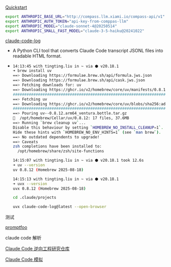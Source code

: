 [Quickstart](https://docs.anthropic.com/en/docs/claude-code/quickstart)

```bash
export ANTHROPIC_BASE_URL="http://compass.llm.xiami.io/compass-api/v1"
export ANTHROPIC_AUTH_TOKEN="api-key-from-comppas-llm"
export ANTHROPIC_MODEL="claude-sonnet-4@20250514"
export ANTHROPIC_SMALL_FAST_MODEL="claude-3-5-haiku@20241022"
```





[claude-code-log](https://github.com/daaain/claude-code-log) 

+ A Python CLI tool that converts Claude Code transcript JSONL files into readable HTML format.

+ ```bash
  14:13:45 with tingting.liu in ~ via ⬢ v20.18.1
  ➜ brew install uv
  ==> Downloading https://formulae.brew.sh/api/formula.jws.json
  ==> Downloading https://formulae.brew.sh/api/cask.jws.json
  ==> Fetching downloads for: uv
  ==> Downloading https://ghcr.io/v2/homebrew/core/uv/manifests/0.8.12
  ################################################################################################################### 100.0%
  ==> Fetching uv
  ==> Downloading https://ghcr.io/v2/homebrew/core/uv/blobs/sha256:ad8503ecc440b956a5bcff2428909664c9141763afe558058a6b3f400
  ################################################################################################################### 100.0%
  ==> Pouring uv--0.8.12.arm64_ventura.bottle.tar.gz
  🍺  /opt/homebrew/Cellar/uv/0.8.12: 17 files, 37.6MB
  ==> Running `brew cleanup uv`...
  Disable this behaviour by setting `HOMEBREW_NO_INSTALL_CLEANUP=1`.
  Hide these hints with `HOMEBREW_NO_ENV_HINTS=1` (see `man brew`).
  ==> No outdated dependents to upgrade!
  ==> Caveats
  zsh completions have been installed to:
    /opt/homebrew/share/zsh/site-functions
  
  14:15:07 with tingting.liu in ~ via ⬢ v20.18.1 took 12.6s
  ➜ uv --version
  uv 0.8.12 (Homebrew 2025-08-18)
  
  14:15:13 with tingting.liu in ~ via ⬢ v20.18.1
  ➜ uvx --version
  uvx 0.8.12 (Homebrew 2025-08-18)
  ```

  ```bash
  cd .claude/projects
  
  uvx claude-code-log@latest --open-browser
  ```




测试

[promptfoo](https://www.promptfoo.dev/docs/providers/anthropic/) 



claude code 解析

[Claude Code 逆向工程研究仓库](https://github.com/shareAI-lab/analysis_claude_code?tab=readme-ov-file)

[Claude Code 模拟](https://github.com/shareAI-lab/Kode/blob/main/README.zh-CN.md)
